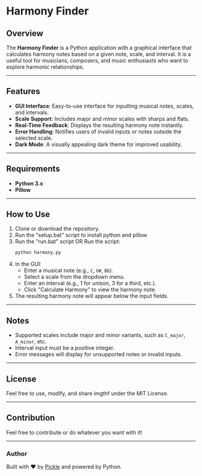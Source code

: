 # Harmony Finder

## Overview
The **Harmony Finder** is a Python application with a graphical interface that calculates harmony notes based on a given note, scale, and interval. It is a useful tool for musicians, composers, and music enthusiasts who want to explore harmonic relationships.

---

## Features
- **GUI Interface**: Easy-to-use interface for inputting musical notes, scales, and intervals.
- **Scale Support**: Includes major and minor scales with sharps and flats.
- **Real-Time Feedback**: Displays the resulting harmony note instantly.
- **Error Handling**: Notifies users of invalid inputs or notes outside the selected scale.
- **Dark Mode**: A visually appealing dark theme for improved usability.

---

## Requirements
- **Python 3.x**
- **Pillow**

---

## How to Use
1. Clone or download the repository.
2. Run the "setup.bat" script to install python and pillow
3. Run the "run.bat" script OR Run the script:
   ```bash
   python harmony.py
   ```
5. In the GUI:
   - Enter a musical note (e.g., `C`, `G#`, `Bb`).
   - Select a scale from the dropdown menu.
   - Enter an interval (e.g., 1 for unison, 3 for a third, etc.).
   - Click "Calculate Harmony" to view the harmony note.
6. The resulting harmony note will appear below the input fields.

---

## Notes
- Supported scales include major and minor variants, such as `C_major`, `A_minor`, etc.
- Interval input must be a positive integer.
- Error messages will display for unsupported notes or invalid inputs.

---

## License
Feel free to use, modify, and share imgthf under the MIT License.

---

## Contribution
Feel free to contribute or do whatever you want with it!

---

### Author
Built with ❤️ by [Pickle](https://github.com/HighStimRequired) and powered by Python.


